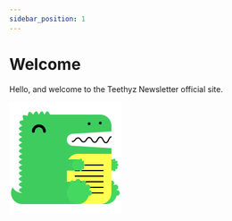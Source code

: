 ```yaml
---
sidebar_position: 1
---
```


# Welcome

Hello, and welcome to the Teethyz Newsletter official site.

![Testing](/img/docusaurus.png)